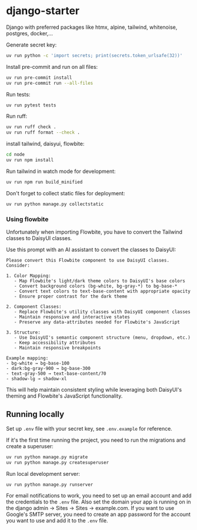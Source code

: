 # django-starter
Django with preferred packages like htmx, alpine, tailwind, whitenoise, postgres, docker,...


Generate secret key:
```bash
uv run python -c 'import secrets; print(secrets.token_urlsafe(32))'
```

Install pre-commit and run on all files:
```bash
uv run pre-commit install
uv run pre-commit run --all-files
```

Run tests:
```bash
uv run pytest tests
```

Run ruff:
```bash
uv run ruff check .
uv run ruff format --check .
```

install tailwind, daisyui, flowbite:
```bash
cd node
uv run npm install
```

Run tailwind in watch mode for development:
```bash
uv run npm run build_minified
```

Don't forget to collect static files for deployment:
```bash
uv run python manage.py collectstatic
```

### Using flowbite
Unfortunately when importing Flowbite, you have to convert the Tailwind classes to DaisyUI classes.

Use this prompt with an AI assistant to convert the classes to DaisyUI:

```
Please convert this Flowbite component to use DaisyUI classes. Consider:

1. Color Mapping:
   - Map Flowbite's light/dark theme colors to DaisyUI's base colors
   - Convert background colors (bg-white, bg-gray-*) to bg-base-*
   - Convert text colors to text-base-content with appropriate opacity
   - Ensure proper contrast for the dark theme

2. Component Classes:
   - Replace Flowbite's utility classes with DaisyUI component classes
   - Maintain responsive and interactive states
   - Preserve any data-attributes needed for Flowbite's JavaScript

3. Structure:
   - Use DaisyUI's semantic component structure (menu, dropdown, etc.)
   - Keep accessibility attributes
   - Maintain responsive breakpoints

Example mapping:
- bg-white → bg-base-100
- dark:bg-gray-900 → bg-base-300
- text-gray-500 → text-base-content/70
- shadow-lg → shadow-xl
```

This will help maintain consistent styling while leveraging both DaisyUI's theming and Flowbite's JavaScript functionality.

## Running locally
Set up `.env` file with your secret key, see `.env.example` for reference.

If it's the first time running the project, you need to run the migrations and create a superuser:
```bash
uv run python manage.py migrate
uv run python manage.py createsuperuser
```

Run local development server:
```bash
uv run python manage.py runserver
```

For email notifications to work, you need to set up an email account and add the credentials to the `.env` file. Also set the domain your app is running on in the django admin -> Sites -> Sites -> example.com.
If you want to use Google's SMTP server, you need to create an app password for the account you want to use and add it to the `.env` file.
